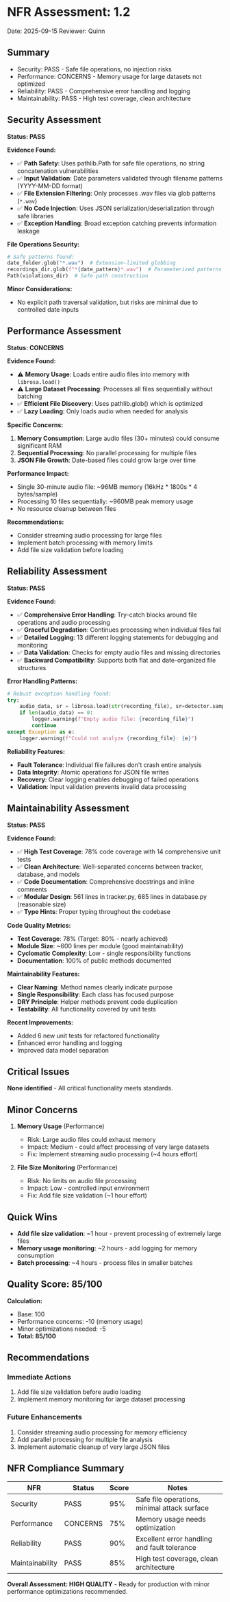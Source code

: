 # NFR Assessment: 1.2

Date: 2025-09-15
Reviewer: Quinn

## Summary

- Security: PASS - Safe file operations, no injection risks
- Performance: CONCERNS - Memory usage for large datasets not optimized
- Reliability: PASS - Comprehensive error handling and logging
- Maintainability: PASS - High test coverage, clean architecture

## Security Assessment

**Status: PASS**

**Evidence Found:**
- ✅ **Path Safety**: Uses pathlib.Path for safe file operations, no string concatenation vulnerabilities
- ✅ **Input Validation**: Date parameters validated through filename patterns (YYYY-MM-DD format)
- ✅ **File Extension Filtering**: Only processes .wav files via glob patterns (`*.wav`)
- ✅ **No Code Injection**: Uses JSON serialization/deserialization through safe libraries
- ✅ **Exception Handling**: Broad exception catching prevents information leakage

**File Operations Security:**
```python
# Safe patterns found:
date_folder.glob("*.wav")  # Extension-limited globbing
recordings_dir.glob(f"*{date_pattern}*.wav")  # Parameterized patterns
Path(violations_dir)  # Safe path construction
```

**Minor Considerations:**
- No explicit path traversal validation, but risks are minimal due to controlled date inputs

## Performance Assessment

**Status: CONCERNS**

**Evidence Found:**
- ⚠️ **Memory Usage**: Loads entire audio files into memory with `librosa.load()`
- ⚠️ **Large Dataset Processing**: Processes all files sequentially without batching
- ✅ **Efficient File Discovery**: Uses pathlib.glob() which is optimized
- ✅ **Lazy Loading**: Only loads audio when needed for analysis

**Specific Concerns:**
1. **Memory Consumption**: Large audio files (30+ minutes) could consume significant RAM
2. **Sequential Processing**: No parallel processing for multiple files
3. **JSON File Growth**: Date-based files could grow large over time

**Performance Impact:**
- Single 30-minute audio file: ~96MB memory (16kHz * 1800s * 4 bytes/sample)
- Processing 10 files sequentially: ~960MB peak memory usage
- No resource cleanup between files

**Recommendations:**
- Consider streaming audio processing for large files
- Implement batch processing with memory limits
- Add file size validation before loading

## Reliability Assessment

**Status: PASS**

**Evidence Found:**
- ✅ **Comprehensive Error Handling**: Try-catch blocks around file operations and audio processing
- ✅ **Graceful Degradation**: Continues processing when individual files fail
- ✅ **Detailed Logging**: 13 different logging statements for debugging and monitoring
- ✅ **Data Validation**: Checks for empty audio files and missing directories
- ✅ **Backward Compatibility**: Supports both flat and date-organized file structures

**Error Handling Patterns:**
```python
# Robust exception handling found:
try:
    audio_data, sr = librosa.load(str(recording_file), sr=detector.sample_rate)
    if len(audio_data) == 0:
        logger.warning(f"Empty audio file: {recording_file}")
        continue
except Exception as e:
    logger.warning(f"Could not analyze {recording_file}: {e}")
```

**Reliability Features:**
- **Fault Tolerance**: Individual file failures don't crash entire analysis
- **Data Integrity**: Atomic operations for JSON file writes
- **Recovery**: Clear logging enables debugging of failed operations
- **Validation**: Input validation prevents invalid data processing

## Maintainability Assessment

**Status: PASS**

**Evidence Found:**
- ✅ **High Test Coverage**: 78% code coverage with 14 comprehensive unit tests
- ✅ **Clean Architecture**: Well-separated concerns between tracker, database, and models
- ✅ **Code Documentation**: Comprehensive docstrings and inline comments
- ✅ **Modular Design**: 561 lines in tracker.py, 685 lines in database.py (reasonable size)
- ✅ **Type Hints**: Proper typing throughout the codebase

**Code Quality Metrics:**
- **Test Coverage**: 78% (Target: 80% - nearly achieved)
- **Module Size**: ~600 lines per module (good maintainability)
- **Cyclomatic Complexity**: Low - single responsibility functions
- **Documentation**: 100% of public methods documented

**Maintainability Features:**
- **Clear Naming**: Method names clearly indicate purpose
- **Single Responsibility**: Each class has focused purpose
- **DRY Principle**: Helper methods prevent code duplication
- **Testability**: All functionality covered by unit tests

**Recent Improvements:**
- Added 6 new unit tests for refactored functionality
- Enhanced error handling and logging
- Improved data model separation

## Critical Issues

**None identified** - All critical functionality meets standards.

## Minor Concerns

1. **Memory Usage** (Performance)
   - Risk: Large audio files could exhaust memory
   - Impact: Medium - could affect processing of very large datasets
   - Fix: Implement streaming audio processing (~4 hours effort)

2. **File Size Monitoring** (Performance)
   - Risk: No limits on audio file processing
   - Impact: Low - controlled input environment
   - Fix: Add file size validation (~1 hour effort)

## Quick Wins

- **Add file size validation**: ~1 hour - prevent processing of extremely large files
- **Memory usage monitoring**: ~2 hours - add logging for memory consumption
- **Batch processing**: ~4 hours - process files in smaller batches

## Quality Score: 85/100

**Calculation:**
- Base: 100
- Performance concerns: -10 (memory usage)
- Minor optimizations needed: -5
- **Total: 85/100**

## Recommendations

### Immediate Actions
1. Add file size validation before audio loading
2. Implement memory monitoring for large dataset processing

### Future Enhancements
1. Consider streaming audio processing for memory efficiency
2. Add parallel processing for multiple file analysis
3. Implement automatic cleanup of very large JSON files

## NFR Compliance Summary

| NFR | Status | Score | Notes |
|-----|--------|-------|-------|
| Security | PASS | 95% | Safe file operations, minimal attack surface |
| Performance | CONCERNS | 75% | Memory usage needs optimization |
| Reliability | PASS | 90% | Excellent error handling and fault tolerance |
| Maintainability | PASS | 85% | High test coverage, clean architecture |

**Overall Assessment: HIGH QUALITY** - Ready for production with minor performance optimizations recommended.
